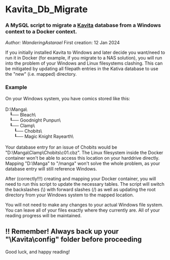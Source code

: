# Kavita_Db_Migrate
### A MySQL script to migrate a [Kavita](https://github.com/Kareadita/Kavita) database from a Windows context to a Docker context.

*Author: WanderingAstarael*
First creation: 12 Jan 2024

If you initially installed Kavita to Windows and later decide you want/need to run it in Docker
(for example, if you migrate to a NAS solution), you will run into the problem of your Windows
and Linux filesystems clashing. This can be mitigated by updating all filepath entries in the
Kativa database to use the "new" (i.e. mapped) directory.

### Example
On your Windows system, you have comics stored like this:
<br /><br />
D:\Manga&bsol;<br />
&emsp;┖── Bleach&bsol;<br />
&emsp;┖── Goodnight Punpun&bsol;<br />
&emsp;┖── Clamp&bsol;<br />
&emsp;&emsp;┖── Chobits&bsol;<br />
&emsp;&emsp;┖── Magic Knight Rayearth&bsol;
<br />   
Your database entry for an issue of Chobits would be "D:\Manga\Clamp\Chobits\c01.cbz".
The Linux filesystem inside the Docker container won't be able to access this location
on your harddrive directly. Mapping "D:\Manga" to "/manga" won't solve the whole problem,
as your database entry will still reference Windows.

After (correctly!!!) creating and mapping your Docker container, you will need to run
this script to update the necessary tables. The script will switch the backslashes (&bsol;)
with forward slashes (&sol;) as well as updating the root directory from your Windows
system to the mapped location.

You will not need to make any changes to your actual Windows file system. You can
leave all of your files exactly where they currently are. All of your reading progress
will be maintained.

## !! Remember! Always back up your "\Kavita\config" folder before proceeding

Good luck, and happy reading!
